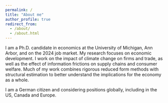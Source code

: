 ```yaml
---
permalink: /
title: "About me"
author_profile: true
redirect_from: 
  - /about/
  - /about.html
---
```


I am a Ph.D. candidate in economics at the University of Michigan, Ann Arbor, and on the 2024 job market. My research focuses on economic development. I work on the impact of climate change on firms and trade, as well as the effect of information frictions on supply chains and consumer welfare. Much of my work combines rigorous reduced form methods with structural estimation to better understand the implications for the economy as a whole.

I am a German citizen and considering positions globally, including in the US, Canada and Europe.